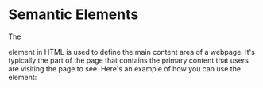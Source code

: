 # Semantic Elements

The <main> element in HTML is used to define the main content area of a webpage. It's typically the part of the page that contains the primary content that users are visiting the page to see. Here's an example of how you can use the <main> element:

